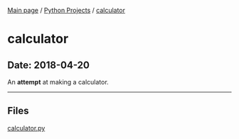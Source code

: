 [Main page](/) / [Python Projects](/python) / [calculator](/python/2018-04-20_calculator)

# calculator

## Date: 2018-04-20

An **attempt** at making a calculator.

-----

## Files

[calculator.py](calculator.py)